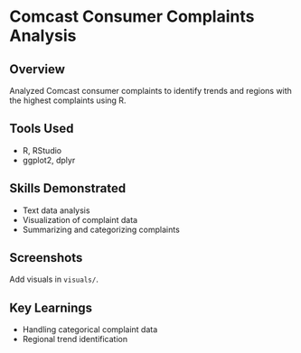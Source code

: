 # Comcast Consumer Complaints Analysis

## Overview
Analyzed Comcast consumer complaints to identify trends and regions with the highest complaints using R.

## Tools Used
- R, RStudio
- ggplot2, dplyr

## Skills Demonstrated
- Text data analysis
- Visualization of complaint data
- Summarizing and categorizing complaints

## Screenshots
Add visuals in `visuals/`.

## Key Learnings
- Handling categorical complaint data
- Regional trend identification
